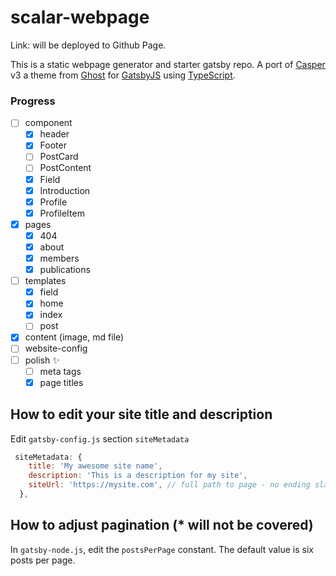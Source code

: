 # scalar-webpage

Link: will be deployed to Github Page.

This is a static webpage generator and starter gatsby repo. A port of [Casper](https://github.com/TryGhost/Casper) v3 a theme from [Ghost](https://ghost.org/) for [GatsbyJS](https://www.gatsbyjs.org/) using [TypeScript](https://www.typescriptlang.org/).

### Progress

- [ ] component
  - [x] header
  - [x] Footer
  - [ ] PostCard
  - [ ] PostContent
  - [x] Field
  - [x] Introduction
  - [x] Profile
  - [x] ProfileItem
- [x] pages
  - [x] 404
  - [x] about
  - [x] members
  - [x] publications
- [ ] templates
  - [x] field
  - [x] home
  - [x] index
  - [ ] post
- [x] content (image, md file)
- [ ] website-config
- [ ] polish ✨
  - [ ] meta tags
  - [x] page titles

## How to edit your site title and description

Edit `gatsby-config.js` section `siteMetadata`

```javascript
 siteMetadata: {
    title: 'My awesome site name',
    description: 'This is a description for my site',
    siteUrl: 'https://mysite.com', // full path to page - no ending slash
  },
```

## How to adjust pagination (\* will not be covered)

In `gatsby-node.js`, edit the `postsPerPage` constant. The default value is
six posts per page.
